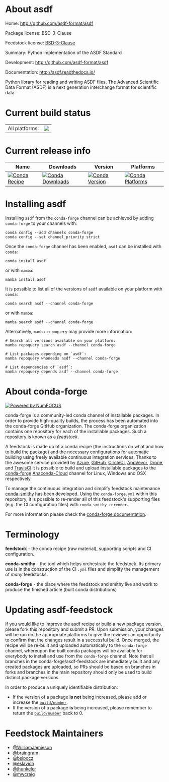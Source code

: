 About asdf
==========

Home: http://github.com/asdf-format/asdf

Package license: BSD-3-Clause

Feedstock license: [BSD-3-Clause](https://github.com/conda-forge/asdf-feedstock/blob/main/LICENSE.txt)

Summary: Python implementation of the ASDF Standard

Development: http://github.com/asdf-format/asdf

Documentation: http://asdf.readthedocs.io/

Python library for reading and writing ASDF files. The Advanced Scientific
Data Format (ASDF) is a next generation interchange format for scientific
data.


Current build status
====================


<table><tr><td>All platforms:</td>
    <td>
      <a href="https://dev.azure.com/conda-forge/feedstock-builds/_build/latest?definitionId=2716&branchName=main">
        <img src="https://dev.azure.com/conda-forge/feedstock-builds/_apis/build/status/asdf-feedstock?branchName=main">
      </a>
    </td>
  </tr>
</table>

Current release info
====================

| Name | Downloads | Version | Platforms |
| --- | --- | --- | --- |
| [![Conda Recipe](https://img.shields.io/badge/recipe-asdf-green.svg)](https://anaconda.org/conda-forge/asdf) | [![Conda Downloads](https://img.shields.io/conda/dn/conda-forge/asdf.svg)](https://anaconda.org/conda-forge/asdf) | [![Conda Version](https://img.shields.io/conda/vn/conda-forge/asdf.svg)](https://anaconda.org/conda-forge/asdf) | [![Conda Platforms](https://img.shields.io/conda/pn/conda-forge/asdf.svg)](https://anaconda.org/conda-forge/asdf) |

Installing asdf
===============

Installing `asdf` from the `conda-forge` channel can be achieved by adding `conda-forge` to your channels with:

```
conda config --add channels conda-forge
conda config --set channel_priority strict
```

Once the `conda-forge` channel has been enabled, `asdf` can be installed with `conda`:

```
conda install asdf
```

or with `mamba`:

```
mamba install asdf
```

It is possible to list all of the versions of `asdf` available on your platform with `conda`:

```
conda search asdf --channel conda-forge
```

or with `mamba`:

```
mamba search asdf --channel conda-forge
```

Alternatively, `mamba repoquery` may provide more information:

```
# Search all versions available on your platform:
mamba repoquery search asdf --channel conda-forge

# List packages depending on `asdf`:
mamba repoquery whoneeds asdf --channel conda-forge

# List dependencies of `asdf`:
mamba repoquery depends asdf --channel conda-forge
```


About conda-forge
=================

[![Powered by
NumFOCUS](https://img.shields.io/badge/powered%20by-NumFOCUS-orange.svg?style=flat&colorA=E1523D&colorB=007D8A)](https://numfocus.org)

conda-forge is a community-led conda channel of installable packages.
In order to provide high-quality builds, the process has been automated into the
conda-forge GitHub organization. The conda-forge organization contains one repository
for each of the installable packages. Such a repository is known as a *feedstock*.

A feedstock is made up of a conda recipe (the instructions on what and how to build
the package) and the necessary configurations for automatic building using freely
available continuous integration services. Thanks to the awesome service provided by
[Azure](https://azure.microsoft.com/en-us/services/devops/), [GitHub](https://github.com/),
[CircleCI](https://circleci.com/), [AppVeyor](https://www.appveyor.com/),
[Drone](https://cloud.drone.io/welcome), and [TravisCI](https://travis-ci.com/)
it is possible to build and upload installable packages to the
[conda-forge](https://anaconda.org/conda-forge) [Anaconda-Cloud](https://anaconda.org/)
channel for Linux, Windows and OSX respectively.

To manage the continuous integration and simplify feedstock maintenance
[conda-smithy](https://github.com/conda-forge/conda-smithy) has been developed.
Using the ``conda-forge.yml`` within this repository, it is possible to re-render all of
this feedstock's supporting files (e.g. the CI configuration files) with ``conda smithy rerender``.

For more information please check the [conda-forge documentation](https://conda-forge.org/docs/).

Terminology
===========

**feedstock** - the conda recipe (raw material), supporting scripts and CI configuration.

**conda-smithy** - the tool which helps orchestrate the feedstock.
                   Its primary use is in the construction of the CI ``.yml`` files
                   and simplify the management of *many* feedstocks.

**conda-forge** - the place where the feedstock and smithy live and work to
                  produce the finished article (built conda distributions)


Updating asdf-feedstock
=======================

If you would like to improve the asdf recipe or build a new
package version, please fork this repository and submit a PR. Upon submission,
your changes will be run on the appropriate platforms to give the reviewer an
opportunity to confirm that the changes result in a successful build. Once
merged, the recipe will be re-built and uploaded automatically to the
`conda-forge` channel, whereupon the built conda packages will be available for
everybody to install and use from the `conda-forge` channel.
Note that all branches in the conda-forge/asdf-feedstock are
immediately built and any created packages are uploaded, so PRs should be based
on branches in forks and branches in the main repository should only be used to
build distinct package versions.

In order to produce a uniquely identifiable distribution:
 * If the version of a package **is not** being increased, please add or increase
   the [``build/number``](https://docs.conda.io/projects/conda-build/en/latest/resources/define-metadata.html#build-number-and-string).
 * If the version of a package **is** being increased, please remember to return
   the [``build/number``](https://docs.conda.io/projects/conda-build/en/latest/resources/define-metadata.html#build-number-and-string)
   back to 0.

Feedstock Maintainers
=====================

* [@WilliamJamieson](https://github.com/WilliamJamieson/)
* [@braingram](https://github.com/braingram/)
* [@bsipocz](https://github.com/bsipocz/)
* [@eslavich](https://github.com/eslavich/)
* [@jhunkeler](https://github.com/jhunkeler/)
* [@mwcraig](https://github.com/mwcraig/)

